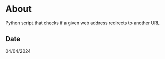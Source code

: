 # About
Python script that checks if a given web address redirects to another URL
## Date 
04/04/2024
